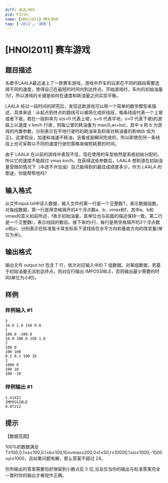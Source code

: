 ```yaml
---
diff: 省选/NOI-
pid: P3218
name: [HNOI2011] 赛车游戏
tag: ['2011', '湖南']
---
```

# [HNOI2011] 赛车游戏
## 题目描述

名歌手LAALA最近迷上了一款赛车游戏，游戏中开车的玩家在不同的路段需要选择不同的速度，使得自己在最短的时间内到达终点。开始游戏时，车内的初始油量为f，所以游戏的关键是如何在速度和耗油量之间实现平衡。


LAALA 经过一段时间的研究后，发现这款游戏可以用一个简单的数学模型来描述，具体来说：从起点到终点的路线可以被简化成折线段，每条线段代表一个上坡或者下坡，若在一段斜率为 s(s>0 代表上坡，s=0 代表平地，s<0 代表下坡)的道路上以速度 v km/h 行驶，则每公里的耗油量为 max(0,av+bs)，其中 a 和 b 为游戏的内置参数，分别表示在平地行驶时的耗油率及斜坡对耗油量的影响(b 恒为正)。这里假设，加速和减速不耗油，且看成是瞬间完成的，所以即使在同一条线段上也可采取以不同的速度行驶的策略来缩短耗费的时间。


由于 LAALA 在以前的游戏中表现不佳，现在使用的车型依然是系统初始分配的，所以它的速度不能超过 vmax km/h。在获得这些参数后，LAALA 想知道在初始油量受限的情况下（中途不许加油）自己能得到的最佳成绩是多少。作为 LAALA 的歌迷，你能帮帮他吗?

## 输入格式

从文件input.txt中读入数据，输入文件的第一行是一个正整数T，表示数据组数。对每组数据，第一行是用空格隔开的4个浮点数a、b、vmax和f，其中a、b和vmax的意义如前所述，f表示初始油量，其单位也与前面的描述保持一致。第二行是一个正整数r，表示线段的数目。接下来的r行，每行是用空格隔开的2个浮点数xi和yi，分别表示在标准笛卡耳坐标系下该线段在水平方向和垂直方向的改变量(单位为米)。

## 输出格式

输出文件 output.txt 包含 T 行，依次对应输入中的 T 组数据。对某组数据，若基于初始油量无法到达终点，则对应行输出 IMPOSSIBLE，否则输出最少需要的时间(单位为小时)。

## 样例

### 样例输入 #1
```
3
10.0 1.0 150 0.0
1
100.0 -100.0
10.0 100.0 150 1.0
2
100 0
100 100
0.5 0.1 100 10
3
1000 0
100 10
100 -10
```
### 样例输出 #1
```
1.41421
IMPOSSIBLE
0.07212
```
## 提示

【数据范围】


100%的数据满足 T≤100,0.1≤a≤100,0.1≤b≤100,10≤vmax≤200,0≤f≤50,r≤10000,1≤xi≤1000,-1000≤yi≤1000，且如果问题有解，那么答案不超过 24。


你所输出的答案需要恰好保留到小数点后 5 位,当且仅当你的输出与标准答案完全一致时你的输出才被视作正确。


